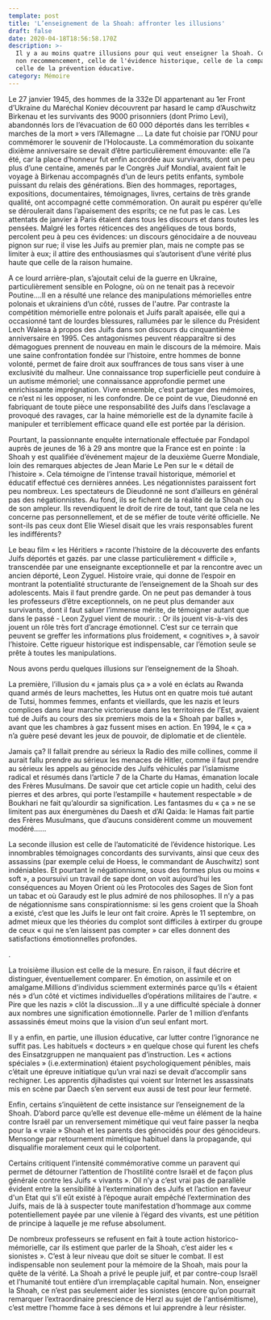 ```yaml
---
template: post
title: 'L’enseignement de la Shoah: affronter les illusions'
draft: false
date: 2020-04-18T18:56:58.170Z
description: >-
  Il y a au moins quatre illusions pour qui veut enseigner la Shoah. Celle du
  non recommencement, celle de l'évidence historique, celle de la comparaison,
  celle de la prévention éducative.
category: Mémoire
---
```



Le 27 janvier 1945, des hommes de la 332e DI appartenant au 1er Front d’Ukraine du Maréchal Koniev découvrent par hasard  le camp d’Auschwitz Birkenau et les survivants des 9000 prisonniers (dont Primo Levi),  abandonnés lors de l’évacuation de 60 000 déportés dans les terribles « marches de la mort » vers l’Allemagne … La date fut choisie par l’ONU pour commémorer le souvenir de l’Holocauste. La commémoration du soixante dixième anniversaire se devait d’être particulièrement émouvante: elle l’a été, car la place d’honneur fut enfin accordée aux survivants, dont un peu plus d’une centaine, amenés par le Congrès Juif Mondial, avaient fait le voyage à Birkenau accompagnés d’un de leurs petits enfants, symbole puissant du relais des générations. Bien des hommages, reportages, expositions,  documentaires, témoignages, livres, certains de très grande qualité, ont accompagné cette commémoration. On aurait pu espérer qu’elle se déroulerait dans l’apaisement des esprits; ce ne fut pas le cas. Les attentats de janvier à Paris étaient  dans tous les discours et dans toutes les pensées. Malgré les fortes réticences des angéliques de tous bords, percolent peu à peu ces évidences: un discours génocidaire a de nouveau pignon sur rue; il vise les Juifs au premier plan, mais ne compte pas se limiter à eux; il attire des enthousiasmes qui s’autorisent d’une vérité plus haute que celle de la raison humaine.

A ce lourd arrière-plan, s’ajoutait celui de la guerre en Ukraine, particulièrement sensible en Pologne, où on ne tenait pas à recevoir Poutine….Il en a résulté une relance des manipulations mémorielles entre polonais et ukrainiens d’un côté, russes de l'autre. Par contraste la compétition mémorielle entre polonais et Juifs paraît apaisée, elle qui a occasionné tant de lourdes blessures, rallumées par le silence du Président Lech Walesa à propos des Juifs dans son discours du cinquantième anniversaire en 1995. Ces antagonismes peuvent réapparaître si des démagogues  prennent de nouveau en main le discours de la mémoire. Mais une saine confrontation fondée sur l’histoire, entre hommes de bonne volonté, permet de faire droit aux souffrances de tous sans viser à une exclusivité du malheur. Une connaissance trop superficielle peut conduire à un autisme mémoriel; une connaissance approfondie permet une enrichissante imprégnation. Vivre ensemble, c’est partager des mémoires, ce n’est ni les opposer, ni les confondre. De ce point de vue, Dieudonné en fabriquant de toute pièce  une responsabilité des Juifs dans l’esclavage a provoqué des ravages, car la haine mémorielle est de la dynamite facile à manipuler et terriblement efficace quand elle est portée par la dérision.



Pourtant, la passionnante enquête internationale effectuée par Fondapol auprès de jeunes de 16 à 29 ans montre que la France est en pointe : la Shoah y est qualifiée d’événement majeur de la deuxième Guerre Mondiale, loin des remarques abjectes de Jean Marie Le Pen sur le « détail de l’histoire ». Cela témoigne de l’intense travail historique, mémoriel et éducatif effectué ces dernières années. Les négationnistes paraissent fort peu nombreux. Les spectateurs de Dieudonné ne sont d’ailleurs en général pas des négationnistes. Au fond, ils se fichent de la réalité de la Shoah ou de son ampleur. Ils revendiquent le droit de rire de tout, tant que cela ne les concerne pas personnellement, et de se méfier de toute vérité officielle. Ne sont-ils pas ceux dont Elie Wiesel disait que les vrais responsables furent les indifférents?

 Le beau film « les Héritiers » raconte l’histoire de la découverte des  enfants Juifs déportés et gazés. par une classe particulièrement « difficile », transcendée par une enseignante exceptionnelle  et par la rencontre avec un ancien déporté, Leon Zyguel. Histoire vraie, qui donne de l’espoir en montrant la potentialité structurante de l’enseignement de la Shoah sur des adolescents. Mais il faut prendre garde. On ne peut pas demander à tous les professeurs d’être exceptionnels, on ne peut plus demander aux survivants, dont il faut saluer l’immense mérite, de témoigner autant que dans le passé - Leon Zyguel vient de mourir. : Or ils jouent vis-à-vis des jouent un rôle très fort d’ancrage émotionnel. C’est sur ce terrain que peuvent se greffer les informations plus froidement, « cognitives », à savoir l’histoire. Cette rigueur historique est indispensable, car l’émotion seule se prête à toutes les manipulations.

Nous avons perdu quelques illusions sur l’enseignement de la Shoah.

La première, l’illusion du « jamais plus ça » a volé en éclats au Rwanda quand armés de leurs machettes, les Hutus ont en quatre mois tué autant de Tutsi, hommes femmes, enfants et vieillards, que les nazis et leurs complices dans leur marche victorieuse dans les territoires de l’Est, avaient tué de Juifs au cours des six premiers mois de la « Shoah par balles », avant que les chambres à gaz fussent mises en action. En 1994, le « ça » n’a guère pesé devant les jeux de pouvoir, de diplomatie et de clientèle.

 Jamais ça? Il fallait prendre au sérieux la Radio des mille collines, comme il aurait fallu prendre au sérieux les menaces de Hitler, comme il faut prendre au sérieux les appels au génocide des Juifs véhiculés par l’islamisme radical et résumés dans l’article 7 de la Charte du Hamas, émanation locale des Frères Musulmans. De savoir que cet article copie un hadith, celui des pierres et des arbres,  qui porte l’estampille « hautement respectable » de Boukhari ne fait qu’alourdir sa signification. Les fantasmes du  « ça »  ne se limitent pas aux énergumènes du Daesh et d’Al Qaida: le Hamas fait partie des Frères Musulmans, que d’aucuns considèrent comme un mouvement modéré……

La seconde illusion est celle de l’automaticité de l’évidence historique. Les innombrables témoignages concordants des survivants, ainsi que ceux des assassins (par exemple celui de Hoess, le commandant de Auschwitz) sont indéniables. Et pourtant le négationnisme, sous des formes plus ou moins « soft », a poursuivi un travail de sape dont on voit aujourd’hui les conséquences au Moyen Orient où les Protocoles des Sages de Sion font un tabac et où  Garaudy est le plus admiré de nos philosophes. Il n’y a pas de négationnisme sans conspirationnisme: si les gens croient que la Shoah a existé, c’est que les Juifs le leur ont fait croire. Après le 11 septembre, on admet mieux que les théories du complot sont difficiles à extirper du groupe de ceux « qui ne s’en laissent pas compter » car  elles donnent des satisfactions émotionnelles profondes.

 .



La troisième illusion est celle de la mesure. En raison, il faut décrire et distinguer, éventuellement comparer. En émotion, on assimile et on amalgame.Millions d’individus sciemment exterminés parce qu’ils « étaient nés » d’un côté et victimes individuelles d’opérations militaires de l'autre. « Pire que les nazis »  clôt la discussion…Il y a une difficulté spéciale à donner aux nombres une signification émotionnelle. Parler de 1 million d’enfants assassinés émeut moins que la vision d’un seul enfant mort.



Il y a enfin, en partie, une illusion éducative, car lutter contre l’ignorance ne suffit pas. Les habituels « docteurs » en quelque chose qui furent les chefs des Einsatzgruppen ne manquaient pas d’instruction. Les « actions spéciales » (i.e.extermination) étaient psychologiquement pénibles, mais c’était une épreuve initiatique qu’un vrai nazi se devait d’accomplir sans rechigner. Les apprentis djihadistes qui voient  sur Internet les assassinats mis en scène par Daech s’en servent eux aussi de test pour leur fermeté.



Enfin, certains s’inquiètent de cette insistance sur l’enseignement de la Shoah. D’abord parce qu’elle est devenue elle-même un élément de la haine contre Israël par un renversement mimétique qui veut faire passer la neqba pour la « vraie » Shoah et les parents des génocidés pour des génocideurs. Mensonge par retournement mimétique habituel dans la propagande, qui disqualifie moralement ceux qui le colportent.



Certains critiquent l’intensité  commémorative comme un paravent qui permet de détourner l’attention de l’hostilité contre Israël et de façon plus générale contre les Juifs « vivants ». Oil n’y a c’est vrai pas de parallèle évident entre la sensibilité à l‘extermination des Juifs et l’action en faveur d'un Etat qui s’il eût existé à l’époque aurait empêché l’extermination des Juifs, mais de là à suspecter toute manifestation d’hommage aux comme potentiellement payée par une vilenie à l’égard des vivants, est une pétition de principe à laquelle je me refuse absolument.

De nombreux professeurs se refusent en fait à toute action historico-mémorielle, car ils estiment que parler de la Shoah, c’est aider les « sionistes ». C’est à leur niveau que doit se situer le combat. Il est indispensable non seulement pour la mémoire de la Shoah, mais pour la quête de la vérité. La Shoah a privé le peuple juif, et par contre-coup Israël et l’humanité tout entière d’un irremplaçable capital humain. Non, enseigner la Shoah, ce n’est pas seulement aider les sionistes (encore qu’on pourrait remarquer l’extraordinaire prescience de Herzl au sujet de l'antisémitisme), c’est mettre l’homme face à ses démons et lui apprendre à leur résister.
